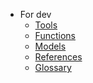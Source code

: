 
<!-- - Concepts
  - [What is Rice](rice.md)
  - [Overview](overview.md)
- Getting started
  - [Start](start.md)
- Dev
  - [Swap](swap.md)
  - [Stake](stake.md)
  - [Vote](vote.md) -->
- For dev
  - [Tools](tools.md)
  - [Functions](functions.md)
  - [Models](models.md)
  - [References](references.md)
  - [Glossary](glossary.md)
